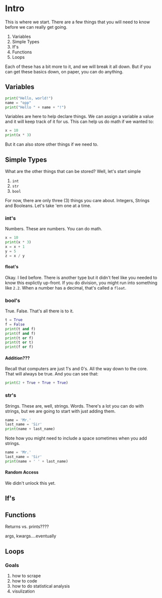 # Intro

This is where we start. There are a few things that you will need to know before we can really get going. 

1. Variables
2. Simple Types
3. If's
4. Functions
5. Loops

Each of these has a bit more to it, and we will break it all down. But if you can get these basics down, on paper, you can do anything.

## Variables
```python
print("Hello, world!")
name = "opp"
print("Hello " + name + "!")
```
Variables are here to help declare things. We can assign a variable a value and it will keep track of it for us.
This can help us do math if we wanted to:
```python
x = 10
print(x * 3)
```
But it can also store other things if we need to.

## Simple Types
What are the other things that can be stored?
Well, let's start simple
1. `int`
3. `str`
4. `bool`

For now, there are only three (3) things you care about. Integers, Strings and Booleans. 
Let's take 'em one at a time.

### int's
Numbers. These are numbers. You can do math.
```python
x = 10
print(x * 3)
x = x + 1
y = 5
z = x / y
```

#### float's
Okay. I lied before. There is another type but it didn't feel like you needed to know this explictly up-front.
If you do division, you might run into something like `2.2`. When a number has a decimal, that's called a `float`.

### bool's
True. False. That's all there is to it.
```python
t = True
f = False
print(t and f)
print(f and f)
print(t or f)
print(t or t)
print(f or f)
```

#### Addition???
Recall that computers are just 1's and 0's. All the way down to the core.
That will always be true. And you can see that:
```python
print(2 + True + True + True)
```

### str's
Strings. These are, well, strings. Words.
There's a lot you can do with strings, but we are going to start with just adding them.
```python
name = 'Mr.'
last_name = 'Sir'
print(name + last_name)
```
Note how you might need to include a space sometimes when you add strings.
```python
name = 'Mr.'
last_name = 'Sir'
print(name + ' ' + last_name)
```

#### Random Access
We didn't unlock this yet.

## If's

## Functions

Returns vs. prints????

args, kwargs....eventually

## Loops



### Goals
1. how to scrape
2. how to code
3. how to do statistical analysis
4. visulization





